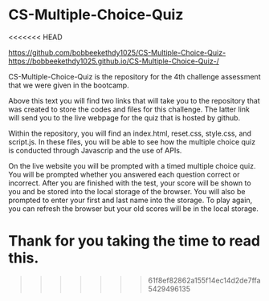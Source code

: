 # CS-Multiple-Choice-Quiz
<<<<<<< HEAD

https://github.com/bobbeekethdy1025/CS-Multiple-Choice-Quiz-
https://bobbeekethdy1025.github.io/CS-Multiple-Choice-Quiz-/

CS-Multiple-Choice-Quiz is the repository for the 4th challenge assessment that we were given in the bootcamp.

Above this text you will find two links that will take you to the repository that was created to store the codes and files for this challenge.
The latter link will send you to the live webpage for the quiz that is hosted by github.

Within the repository, you will find an index.html, reset.css, style.css, and script.js.
In these files, you will be able to see how the multiple choice quiz is conducted through Javascrip and the use of APIs.

On the live website you will be prompted with a timed multiple choice quiz. 
You will be prompted whether you answered each question correct or incorrect.
After you are finished with the test, your score will be shown to you and be stored into the local storage of the browser.
You will also be prompted to enter your first and last name into the storage.
To play again, you can refresh the browser but your old scores will be in the local storage.

Thank for you taking the time to read this.
=======
>>>>>>> 61f8ef82862a155f14ec14d2de7ffa5429496135
